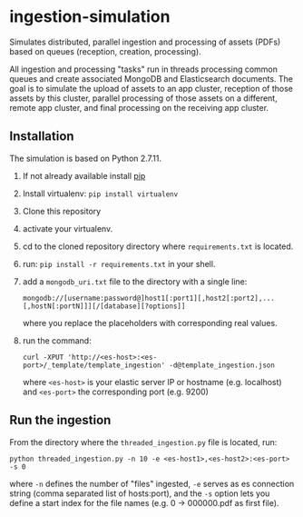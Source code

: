 # ingestion-simulation
Simulates distributed, parallel ingestion and processing of assets (PDFs) based on queues (reception, creation, processing).

All ingestion and processing "tasks" run in threads processing common queues and create associated MongoDB and 
Elasticsearch documents. The goal is to simulate the upload of assets to an app cluster, reception of those assets
by this cluster, parallel processing of those assets on a different, remote app cluster, and final processing on the receiving app cluster.  
  
## Installation
The simulation is based on Python 2.7.11. 
1. If not already available install [pip](https://packaging.python.org/tutorials/installing-packages/#install-pip-setuptools-and-wheel)
2. Install virtualenv: `pip install virtualenv`
3. Clone this repository
4. activate your virtualenv.
5. cd to the cloned repository directory where `requirements.txt` is located.
6. run: `pip install -r requirements.txt` in your shell.
7. add a `mongodb_uri.txt` file to the directory with a single line:

    `mongodb://[username:password@]host1[:port1][,host2[:port2],...[,hostN[:portN]]][/[database][?options]]`

   where you replace the placeholders with corresponding real values.
8. run the command:

    `curl -XPUT 'http://<es-host>:<es-port>/_template/template_ingestion' -d@template_ingestion.json`
    
   where `<es-host>` is your elastic server IP or hostname (e.g. localhost) and `<es-port>` the corresponding port (e.g. 9200)
     
## Run the ingestion

From the directory where the `threaded_ingestion.py` file is located, run:

`python threaded_ingestion.py -n 10 -e <es-host1>,<es-host2>:<es-port> -s 0`
 
 where `-n` defines the number of "files" ingested, `-e` serves as es connection string (comma separated list of hosts:port), 
 and the `-s` option lets you define a start index for the file names (e.g. 0 -> 000000.pdf as first file).   